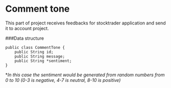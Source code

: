 # Comment tone

This part of project receives feedbacks for stocktrader application and send it to account project.

###Data structure

    public class CommentTone {
        public String id;
        public String message;
        public String *sentiment;
    }

*_In this case the sentiment would be generated from random numbers from 0 to 10 (0-3 is negative, 4-7 is neutral, 8-10 is positive)_   


